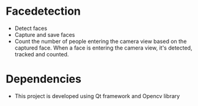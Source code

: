 # Facedetection
- Detect faces
- Capture and save faces
- Count the number of people entering the camera view based on the captured face. When a face is entering the camera view, it's detected, tracked and counted.

# Dependencies
- This project is developed using Qt framework and Opencv library
